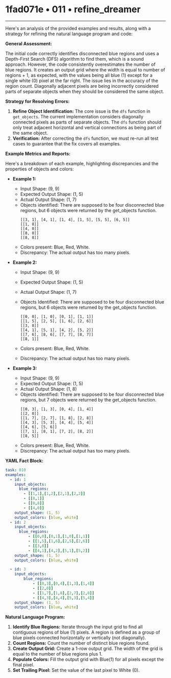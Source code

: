 # 1fad071e • 011 • refine_dreamer

---
Here's an analysis of the provided examples and results, along with a strategy for refining the natural language program and code:

**General Assessment:**

The initial code correctly identifies disconnected blue regions and uses a Depth-First Search (DFS) algorithm to find them, which is a sound approach. However, the code consistently overestimates the number of blue regions. It creates an output grid where the width is equal to number of regions + 1, as expected, with the values being all blue (1) except for a single white (0) pixel at the far right. The issue lies in the accuracy of the region count. Diagonally adjacent pixels are being incorrectly considered parts of separate objects when they should be considered the same object.

**Strategy for Resolving Errors:**

1.  **Refine Object Identification:** The core issue is the `dfs` function in `get_objects`. The current implementation considers diagonally connected pixels as parts of separate objects. The `dfs` function should only treat adjacent horizontal and vertical connections as being part of the same object.
2.  **Verification:** After correcting the `dfs` function, we must re-run all test cases to guarantee that the fix covers all examples.

**Example Metrics and Reports:**

Here's a breakdown of each example, highlighting discrepancies and the properties of objects and colors:

*   **Example 1:**
    *   Input Shape: (9, 9)
    *   Expected Output Shape: (1, 5)
    *   Actual Output Shape: (1, 7)
    *   Objects identified: There are supposed to be four disconnected blue regions, but 6 objects were returned by the get_objects function.
        ```
        [[3, 1], [4, 1], [1, 4], [1, 5], [5, 5], [6, 5]]
        [[1, 8]]
        [[4, 0]]
        [[8, 0]]
        [[8, 8]]
        ```
    *   Colors present: Blue, Red, White.
    *   Discrepancy: The actual output has too many pixels.

*   **Example 2:**
    *   Input Shape: (9, 9)
    *   Expected Output Shape: (1, 5)
    *   Actual Output Shape: (1, 7)
    *   Objects Identified: There are supposed to be four disconnected blue regions, but 6 objects were returned by the get_objects function.
        ```
        [[0, 0], [1, 0], [0, 1], [1, 1]]
        [[1, 5], [2, 5], [1, 6], [2, 6]]
        [[3, 8]]
        [[4, 1], [5, 1], [4, 2], [5, 2]]
        [[7, 6], [8, 6], [7, 7], [8, 7]]
        [[8, 1]]
        ```

    *   Colors present: Blue, Red, White.
    *   Discrepancy: The actual output has too many pixels.

*   **Example 3:**
    *   Input Shape: (9, 9)
    *   Expected Output Shape: (1, 5)
    *   Actual Output Shape: (1, 8)
    * Objects identified: There are supposed to be four disconnected blue regions, but 7 objects were returned by the get_objects function.
        ```
        [[0, 3], [1, 3], [0, 4], [1, 4]]
        [[2, 0]]
        [[1, 7], [2, 7], [1, 8], [2, 8]]
        [[4, 3], [5, 3], [4, 4], [5, 4]]
        [[4, 6], [5, 6]]
        [[7, 1], [8, 1], [7, 2], [8, 2]]
        [[8, 5]]
        ```
    *   Colors present: Blue, Red, White.
    *   Discrepancy: The actual output has too many pixels.

**YAML Fact Block:**

```yaml
task: 010
examples:
  - id: 1
    input_objects:
      blue_regions:
        - [[1,1],[1,2],[2,1],[2,2]]
        - [[8,1]]
        - [[0,8]]
        - [[4,0]]
    output_shape: (1, 5)
    output_colors: [blue, white]
  - id: 2
    input_objects:
      blue_regions:
          - [[0,0],[0,1],[1,0],[1,1]]
          - [[1,5],[1,6],[2,5],[2,6]]
          - [[3,8]]
          - [[4,1],[4,2],[5,1],[5,2]]
    output_shape: (1, 5)
    output_colors: [blue, white]

  - id: 3
    input_objects:
        blue_regions:
            - [[0,3],[0,4],[1,3],[1,4]]
            - [[2,0]]
            - [[1,7],[1,8],[2,7],[2,8]]
            - [[4,3],[4,4],[5,3],[5,4]]
    output_shape: (1, 5)
    output_colors: [blue, white]
```

**Natural Language Program:**

1.  **Identify Blue Regions:** Iterate through the input grid to find all contiguous regions of blue (1) pixels.  A region is defined as a group of blue pixels connected horizontally or vertically (not diagonally).
2.  **Count Regions:** Count the number of distinct blue regions found.
3.  **Create Output Grid:** Create a 1-row output grid. The width of the grid is equal to the number of blue regions plus 1.
4. **Populate Colors:** Fill the output grid with Blue(1) for all pixels except the final pixel.
5.  **Set Trailing Pixel:** Set the value of the last pixel to White (0).

